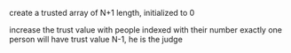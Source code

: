 create a trusted array of N+1 length, initialized to 0

increase the trust value with people indexed with their number
exactly one person will have trust value N-1, he is the judge
